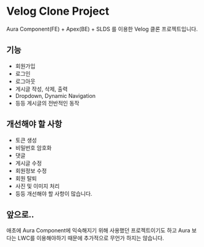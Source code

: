 # Velog Clone Project

Aura Component(FE) + Apex(BE) + SLDS 를 이용한 Velog 클론 프로젝트입니다.

## 기능
- 회원가입
- 로그인
- 로그아웃
- 게시글 작성, 삭제, 출력
- Dropdown, Dynamic Navigation
- 등등 게시글의 전반적인 동작

## 개선해야 할 사항
- 토큰 생성
- 비밀번호 암호화
- 댓글
- 게시글 수정
- 회원정보 수정
- 회원 탈퇴
- 사진 및 이미지 처리
- 등등 개선해야 할 사항이 많습니다.

## 앞으로..

애초에 Aura Component에 익숙해지기 위해 사용했던 프로젝트이기도 하고 Aura 보다는 LWC를 이용해야하기 때문에 추가적으로 무언가 하지는 않습니다.
